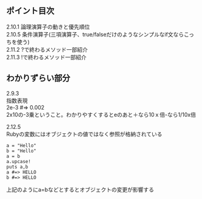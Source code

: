 ## ポイント目次
2.10.1 論理演算子の動きと優先順位<br>
2.10.5 条件演算子(三項演算子、true/falseだけのようなシンプルなif文ならこっちを使う)<br>
2.11.2 ?で終わるメソッド一部紹介<br>
2.11.3 !で終わるメソッド一部紹介

## わかりずらい部分
2.9.3<br>
指数表現<br>
2e-3 #=> 0.002<br> 
2x10の-3乗ということ。わかりやすくするとeのあと＋なら10ｘ倍-なら1/10x倍

2.12.5<br>
Rubyの変数にはオブジェクトの値ではなく参照が格納されている
```
a = "Hello"
b = "Hello"
a = b
a.upcase!
puts a,b
a #=> HELLO
b #=> HELLO
```
上記のようにa=bなどとするとオブジェクトの変更が影響する

